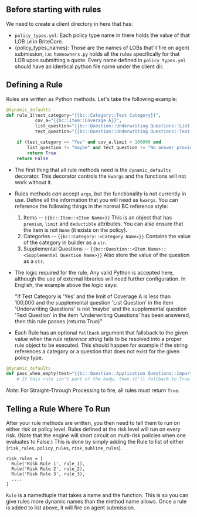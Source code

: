 
## Before starting with rules

We need to create a client directory in here that has:
 - `policy_types.yml`: Each policy type name in there holds the value of that LOB `id` in BriteCore.
 - {policy_types_names}: Those are the names of LOBs that'll fire on agent submission, i.e: `homeowners.py` holds all the rules specifically for that LOB upon submitting a quote. Every name defined in `policy_types.yml` should have an identical python file name under the client dir.

## Defining a Rule

Rules are written as Python methods. Let's take the following example:

```python
@dynamic_defaults
def rule_1(test_category="{{bc::Category::Test Category}}",
           cov_a="{{bc::Item::Coverage A}}",
           list_question="{{bc::Question::Underwriting Questions::List Question}}",
           text_question="{{bc::Question::Underwriting Questions::Text Question}}"):

    if (test_category == "Yes" and cov_a.limit < 100000 and
        list_question != "maybe" and text_question != "No answer provided"):
        return True
    return False
```

* The first thing that all rule methods need is the `dynamic_defaults` decorator. This decorator controls the `kwargs` and the functions will not work without it.
* Rules methods *can* accept `args`, but the functionality is not currently in use. Define all the information that you will need as `kwargs`. You can reference the following things in the normal BC reference style:

  1. Items -- `{{bc::Item::<Item Name>}}` This is an object that has `premium`, `limit` and `deductible` attributes. You can also ensure that the item is not `None` (it exists on the policy).
  2. Categories -- `{{bc::Category::<Category Name>}}` Contains the value of the category in builder as a `str`.
  3. Supplemental Questions -- `{{bc::Question::<Item Name>::<Supplemental Question Name>}}` Also store the value of the question as a `str`.

* The logic required for the rule. Any valid Python is accepted here, although the use of external libraries will need further configuration. In English, the example above the logic says:

  "If Test Category is 'Yes' and the limit of Coverage A is less than 100,000 and the supplemental question 'List Question' in the item 'Underwriting Questions' is not 'maybe' and the supplemental question 'Text Question' in the item 'Underwriting Questions' has been answered, then this rule passes (returns True)"

* Each Rule has an optional `fallback` argument that fallsback to the given value when the _rule reference string_ fails to be resolved into a proper rule object to be executed. This should happen for example if the string references a category or a question that does not exist for the given policy type.
```python
@dynamic_defaults
def pass_when_empty(test="{{bc::Question::Application Questions::Important?}}", fallback=True)
    # If this rule isn't part of the body, then it'll fallback to True
```

*Note:* For Straight-Through Processing to fire, all rules must return `True`.

## Telling a Rule Where To Run

After your rule methods are written, you then need to tell them to run on either risk or policy level. Rules defined at the risk level will run on every risk. (Note that the engine will short circuit on multi-risk policies when one evaluates to False.) This is done by simply adding the Rule to list of either (`risk_rules`, `policy_rules`, `risk_subline_rules`).

```
risk_rules = [
  Rule('Risk Rule 1', rule_1),
  Rule('Risk Rule 2', rule_2),
  Rule('Risk Rule 3', rule_3),
  ....
]
```

`Rule` is a namedtuple that takes a name and the function. This is so you can give rules more dynamic names than the method name allows. Once a rule is added to list above, it will fire on agent submission.

